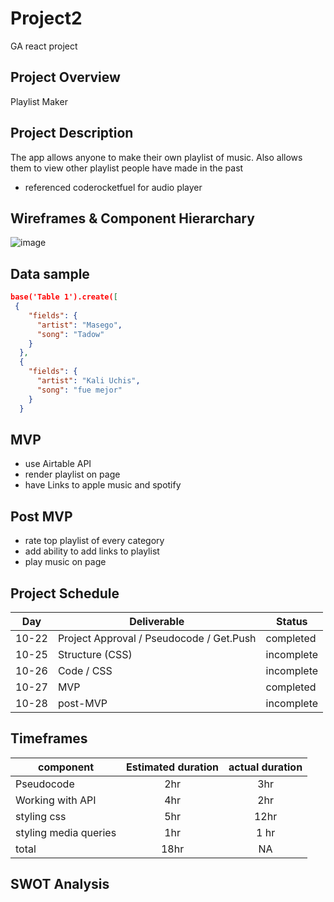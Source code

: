 # Project2
GA react project
## Project Overview
Playlist Maker

## Project Description
The app allows anyone to make their own playlist of music. Also allows them to view other playlist people have made in the past
- referenced coderocketfuel for audio player

## Wireframes & Component Hierarchary
![image](https://user-images.githubusercontent.com/90045752/138467171-8f86db30-39df-4eb8-99e8-6a7070e03caa.png)


## Data sample

```json
base('Table 1').create([
 {
    "fields": {
      "artist": "Masego",
      "song": "Tadow"
    }
  },
  {
    "fields": {
      "artist": "Kali Uchis",
      "song": "fue mejor"
    }
  }
  ```
## MVP
- use Airtable API
- render playlist on page
- have Links to apple music and spotify

## Post MVP
- rate top playlist of every category
- add ability to add links to playlist
- play music on page

## Project Schedule

| Day | Deliverable | Status |
|---|---|---|
|10-22| Project Approval / Pseudocode / Get.Push | completed |
|10-25| Structure (CSS) | incomplete | 
|10-26| Code / CSS | incomplete | 
|10-27| MVP | completed | 
|10-28| post-MVP | incomplete | 

## Timeframes

| component | Estimated duration | actual duration |
|---------- |:----------: |:----------: |
| Pseudocode | 2hr |  3hr |
|Working with API | 4hr | 2hr |
|styling css | 5hr | 12hr |
|styling media queries | 1hr | 1 hr |
|total | 18hr | NA |

## SWOT Analysis


